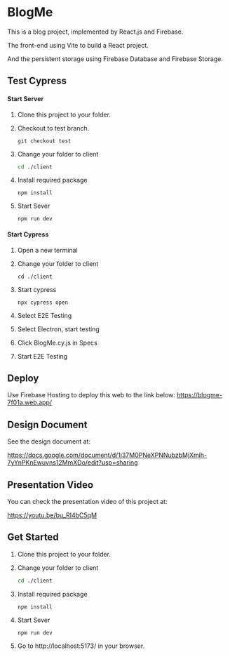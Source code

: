 # BlogMe

This is a blog project, implemented by React.js and Firebase.

The front-end using Vite to build a React project.

And the persistent storage using Firebase Database and Firebase Storage.

## Test Cypress

#### Start Server

1. Clone this project to your folder.

2. Checkout to test branch.

   ```
   git checkout test
   ```

3. Change your folder to client

   ```bash
   cd ./client
   ```

4. Install required package

   ```
   npm install
   ```

5. Start Sever

   ```
   npm run dev
   ```

#### Start Cypress

1. Open a new terminal

2. Change your folder to client

   ```
   cd ./client
   ```

3. Start cypress

   ```
   npx cypress open
   ```

4. Select E2E Testing

5. Select Electron, start testing

6. Click BlogMe.cy.js in Specs

7. Start E2E Testing

## Deploy

Use Firebase Hosting to deploy this web to the link below:
https://blogme-7f01a.web.app/

## Design Document

See the design document at:

https://docs.google.com/document/d/1i37M0PNeXPNNubzbMjXmih-7yYnPKnEwuvns12MmXDo/edit?usp=sharing

## Presentation Video

You can check the presentation video of this project at:

https://youtu.be/bu_RI4bC5qM

## Get Started

1. Clone this project to your folder.

2. Change your folder to client

   ```bash
   cd ./client
   ```

3. Install required package

   ```
   npm install
   ```

4. Start Sever

   ```
   npm run dev
   ```

5. Go to http://localhost:5173/ in your browser.
